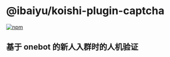 # @ibaiyu/koishi-plugin-captcha

[![npm](https://img.shields.io/npm/v/@ibaiyu/koishi-plugin-captcha?style=flat-square)](https://www.npmjs.com/package/@ibaiyu/koishi-plugin-captcha)

## 基于 onebot 的新人入群时的人机验证
